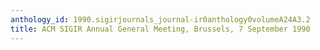 ```yaml
---
anthology_id: 1990.sigirjournals_journal-ir0anthology0volumeA24A3.2
title: ACM SIGIR Annual General Meeting, Brussels, 7 September 1990
---
```

